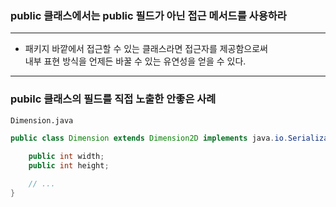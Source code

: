 ### public 클래스에서는 public 필드가 아닌 접근 메서드를 사용하라

---

- 패키지 바깥에서 접근할 수 있는 클래스라면 접근자를 제공함으로써
  <br>
  내부 표현 방식을 언제든 바꿀 수 있는 유연성을 얻을 수 있다.

  


--- 
### pubilc 클래스의 필드를 직접 노출한 안좋은 사례

`Dimension.java`

```java
public class Dimension extends Dimension2D implements java.io.Serializable {
    
    public int width;
    public int height;

    // ...
}
```
